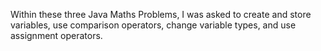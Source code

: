 Within these three Java Maths Problems, I was asked to create and store variables, use comparison
operators, change variable types, and use assignment operators.